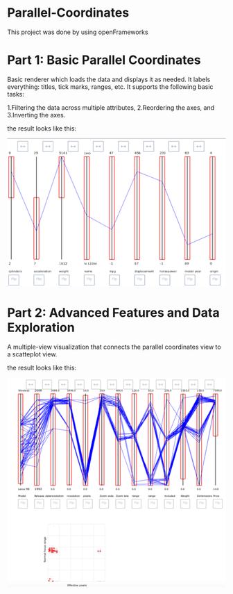 # Parallel-Coordinates

This project was done by using openFrameworks

# Part 1: Basic Parallel Coordinates

Basic renderer which loads the data and displays it as needed. It labels everything: titles, tick marks, ranges, etc. 
It supports the following basic tasks:

  1.Filtering the data across multiple attributes,
  2.Reordering the axes, and
  3.Inverting the axes.
  
 the result looks like this:
 
 ![Alt text](A04P01/image1.png?raw=true "Title")
 
 # Part 2: Advanced Features and Data Exploration
 
 A multiple-view visualization that connects the parallel coordinates view to a scatteplot view.
 
the result looks like this:

 ![Alt text](A04P02/image4.png?raw=true "Title")
